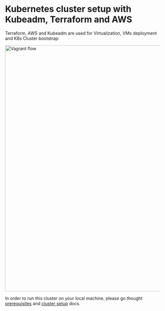 # Kubernetes cluster setup with Kubeadm, Terraform and AWS

Terraform, AWS and Kubeadm are used for Virtualization, VMs deployment and K8s Cluster bootstrap:

<img alt="Vagrant flow" src="../images/vagrant-flow.png" width="800px" />

In order to run this cluster on your local machine, please go thought [prerequisites](prerequisites.md) and [cluster setup](cluster-setup.md) docs.
